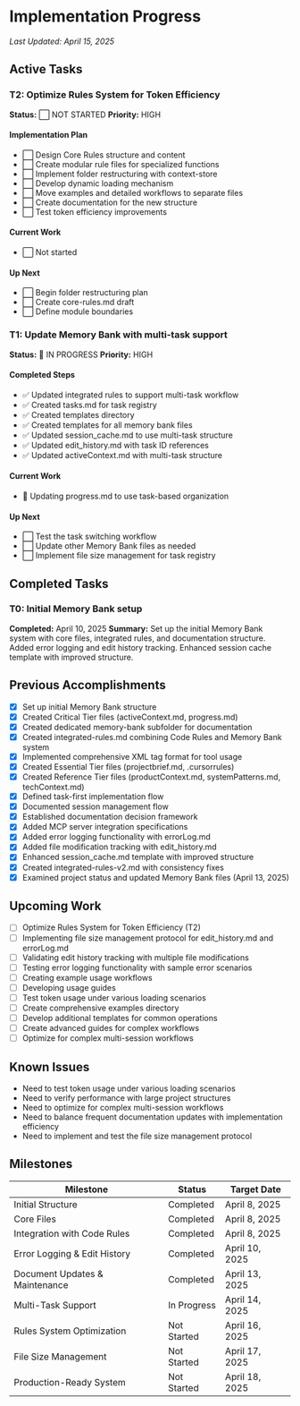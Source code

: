 # Implementation Progress

*Last Updated: April 15, 2025*

## Active Tasks

### T2: Optimize Rules System for Token Efficiency
**Status:** ⬜ NOT STARTED
**Priority:** HIGH

#### Implementation Plan
- ⬜ Design Core Rules structure and content
- ⬜ Create modular rule files for specialized functions
- ⬜ Implement folder restructuring with context-store
- ⬜ Develop dynamic loading mechanism
- ⬜ Move examples and detailed workflows to separate files
- ⬜ Create documentation for the new structure
- ⬜ Test token efficiency improvements

#### Current Work
- ⬜ Not started

#### Up Next
- ⬜ Begin folder restructuring plan
- ⬜ Create core-rules.md draft
- ⬜ Define module boundaries

### T1: Update Memory Bank with multi-task support
**Status:** 🔄 IN PROGRESS
**Priority:** HIGH

#### Completed Steps
- ✅ Updated integrated rules to support multi-task workflow
- ✅ Created tasks.md for task registry
- ✅ Created templates directory
- ✅ Created templates for all memory bank files
- ✅ Updated session_cache.md to use multi-task structure
- ✅ Updated edit_history.md with task ID references
- ✅ Updated activeContext.md with multi-task structure

#### Current Work
- 🔄 Updating progress.md to use task-based organization

#### Up Next
- ⬜ Test the task switching workflow
- ⬜ Update other Memory Bank files as needed
- ⬜ Implement file size management for task registry

## Completed Tasks

### T0: Initial Memory Bank setup
**Completed:** April 10, 2025
**Summary:** Set up the initial Memory Bank system with core files, integrated rules, and documentation structure. Added error logging and edit history tracking. Enhanced session cache template with improved structure.

## Previous Accomplishments
- [x] Set up initial Memory Bank structure
- [x] Created Critical Tier files (activeContext.md, progress.md)
- [x] Created dedicated memory-bank subfolder for documentation
- [x] Created integrated-rules.md combining Code Rules and Memory Bank system
- [x] Implemented comprehensive XML tag format for tool usage
- [x] Created Essential Tier files (projectbrief.md, .cursorrules)
- [x] Created Reference Tier files (productContext.md, systemPatterns.md, techContext.md)
- [x] Defined task-first implementation flow
- [x] Documented session management flow
- [x] Established documentation decision framework
- [x] Added MCP server integration specifications
- [x] Added error logging functionality with errorLog.md
- [x] Added file modification tracking with edit_history.md
- [x] Enhanced session_cache.md template with improved structure
- [x] Created integrated-rules-v2.md with consistency fixes
- [x] Examined project status and updated Memory Bank files (April 13, 2025)

## Upcoming Work
- [ ] Optimize Rules System for Token Efficiency (T2)
- [ ] Implementing file size management protocol for edit_history.md and errorLog.md
- [ ] Validating edit history tracking with multiple file modifications
- [ ] Testing error logging functionality with sample error scenarios
- [ ] Creating example usage workflows
- [ ] Developing usage guides
- [ ] Test token usage under various loading scenarios
- [ ] Create comprehensive examples directory
- [ ] Develop additional templates for common operations
- [ ] Create advanced guides for complex workflows
- [ ] Optimize for complex multi-session workflows

## Known Issues
- Need to test token usage under various loading scenarios
- Need to verify performance with large project structures
- Need to optimize for complex multi-session workflows
- Need to balance frequent documentation updates with implementation efficiency
- Need to implement and test the file size management protocol

## Milestones
| Milestone | Status | Target Date |
|-----------|--------|-------------|
| Initial Structure | Completed | April 8, 2025 |
| Core Files | Completed | April 8, 2025 |
| Integration with Code Rules | Completed | April 8, 2025 |
| Error Logging & Edit History | Completed | April 10, 2025 |
| Document Updates & Maintenance | Completed | April 13, 2025 |
| Multi-Task Support | In Progress | April 14, 2025 |
| Rules System Optimization | Not Started | April 16, 2025 |
| File Size Management | Not Started | April 17, 2025 |
| Production-Ready System | Not Started | April 18, 2025 |
